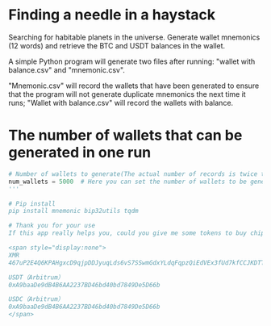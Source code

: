 # Finding a needle in a haystack
Searching for habitable planets in the universe.
Generate wallet mnemonics (12 words) and retrieve the BTC and USDT balances in the wallet.

A simple Python program will generate two files after running: "wallet with balance.csv" and "mnemonic.csv".

"Mnemonic.csv" will record the wallets that have been generated to ensure that the program will not generate duplicate mnemonics the next time it runs;
"Wallet with balance.csv" will record the wallets with balance.

# The number of wallets that can be generated in one run

```python
# Number of wallets to generate(The actual number of records is twice the set value)
num_wallets = 5000  # Here you can set the number of wallets to be generated
'''

# Pip install
pip install mnemonic bip32utils tqdm

# Thank you for your use
If this app really helps you, could you give me some tokens to buy chips?

<span style="display:none">
XMR
467uP2E4Q6KPAHgxcD9qjpDDJyuqLds6vS7SSwmGdxYLdqFqpzQiEdVEx3fUd7kfCCJKDTTSa8GShUbZyHARwWYcJNsnLGz

USDT（Arbitrum）
0xA9baaDe9dB4B6AA2237BD46bd40bd7849De5D66b

USDC（Arbitrum）
0xA9baaDe9dB4B6AA2237BD46bd40bd7849De5D66b
</span>
